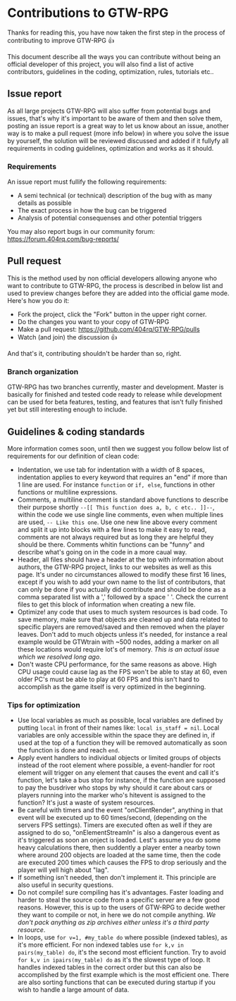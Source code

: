 # Contributions to GTW-RPG
Thanks for reading this, you have now taken the first step in the process of contributing to improve GTW-RPG :+1:

This document describe all the ways you can contribute without being an official developer of this project, 
you will also find a list of active contributors, guidelines in the coding, optimization, rules, tutorials etc..

## Issue report
As all large projects GTW-RPG will also suffer from potential bugs and issues, that's why it's important to be 
aware of them and then solve them, posting an issue report is a great way to let us know about an issue, another
way is to make a pull request (more info below) in where you solve the issue by yourself, the solution will be 
reviewed discussed and added if it fullyfy all requirements in coding guidelines, optimization and works as it 
should.

### Requirements
An issue report must fullify the following requirements:
* A semi technical (or technical) description of the bug with as many details as possible
* The exact process in how the bug can be triggered
* Analysis of potential consequenses and other potential triggers

You may also report bugs in our community forum:
https://forum.404rq.com/bug-reports/


## Pull request
This is the method used by non official developers allowing anyone who want to contribute to GTW-RPG, the process
is described in below list and used to preview changes before they are added into the official game mode. Here's 
how you do it:
* Fork the project, click the "Fork" button in the upper right corner.
* Do the changes you want to your copy of GTW-RPG
* Make a pull request: https://github.com/404rq/GTW-RPG/pulls
* Watch (and join) the discussion :+1:

And that's it, contributing shouldn't be harder than so, right.

### Branch organization
GTW-RPG has two branches currently, master and development. Master is basically for finished and tested code ready to release while development can be used for beta features, testing, and features that isn't fully finished yet but still interesting enough to include.


## Guidelines & coding standards
More information comes soon, until then we suggest you follow below list of requirements for our definition of clean code:
* Indentation, we use tab for indentation with a width of 8 spaces, indentation applies to every keyword that requires an "end" if more than 1 line are used. For instance `function` or `if, else`, functions in other functions or multiline expressions.
* Comments, a multiline comment is standard above functions to describe their purpose shortly `--[[ This function does a, b, c etc.. ]]--`, within the code we use single line comments, even when multiple lines are used, `-- Like this one`. Use one new line above every comment and split it up into blocks with a few lines to make it easy to read, comments are not always required but as long they are helpful they should be there. Comments whitin functions can be "funny" and describe what's going on in the code in a more caual way.
* Header, all files should have a header at the top with information about authors, the GTW-RPG project, links to our websites as well as this page. It's under no circumstances allowed to modify these first 16 lines, except if you wish to add your own name to the list of contributors, that can only be done if you actually did contribute and should be done as a comma separated list with a ',' followed by a space ' '. Check the current files to get this block of information when creating a new file.
* Optimize! any code that uses to much system resources is bad code. To save memory, make sure that objects are cleaned up and data related to specific players are removed/saved and then removed when the player leaves. Don't add to much objects unless it's needed, for instance a real example would be GTWtrain with ~500 nodes, adding a marker on all these locations would require lot's of memory. _This is an actual issue which we resolved long ago_. 
* Don't waste CPU performance, for the same reasons as above. High CPU usage could cause lag as the FPS won't be able to stay at 60, even older PC's must be able to play at 60 FPS and this isn't hard to accomplish as the game itself is very optimized in the beginning. 


### Tips for optimization
* Use local variables as much as possible, local variables are defined by putting `local` in front of their names like: `local is_staff = nil`. Local variables are only accessible within the space they are defined in, if used at the top of a function they will be removed automatically as soon the function is done and reach `end`.
* Apply event handlers to individual objects or limited groups of objects instead of the root element where possible, a event-handler for root element will trigger on any element that causes the event and call it's function, let's take a bus stop for instance, if the function are supposed to pay the busdriver who stops by why should it care about cars or players running into the marker who's hitevent is assigned to the function? It's just a waste of system resources.
* Be careful with timers and the event "onClientRender", anything in that event will be executed up to 60 times/second, (depending on the servers FPS settings). Timers are executed often as well if they are assigned to do so, "onElementStreamIn" is also a dangerous event as it's triggered as soon an onject is loaded. Lest's assume you do some heavy calculations there, then suddently a player enter a nearby town where around 200 objects are loaded at the same time, then the code are executed 200 times which causes the FPS to drop seriously and the player will yell high about "lag".
* If something isn't needed, then don't implement it. This principle are also useful in security questions.
* Do not compile! sure compiling has it's advantages. Faster loading and harder to steal the source code from a specific server are a few good reasons. However, this is up to the users of GTW-RPG to decide wether they want to compile or not, in here we do not compile anything. _We don't pack anything as zip archives either unless it's a third party resource_.
* In loops, use `for v=1, #my_table do` where possible (indexed tables), as it's more efficient. For non indexed tables use `for k,v in pairs(my_table) do`, it's the second most efficient function. Try to avoid `for k,v in ipairs(my_table) do` as it's the slowest type of loop. It handles indexed tables in the correct order but this can also be accomplished by the first example which is the most efficient one. There are also sorting functions that can be executed during startup if you wish to handle a large amount of data.
